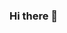 ### Hi there 👋

<!--
**Jagatheeswariravi/jagatheeswariravi** is a ✨ _special_ ✨ repository because its `README.md` (this file) appears on your GitHub profile.

Here are some ideas to get you started:

- 🔭 I’m currently working on Computer Vision projects
- 🌱 I’m currently learning Azure Data bricks
- 👯 I’m looking to collaborate on Mchine learning and Deep learning projects
.
